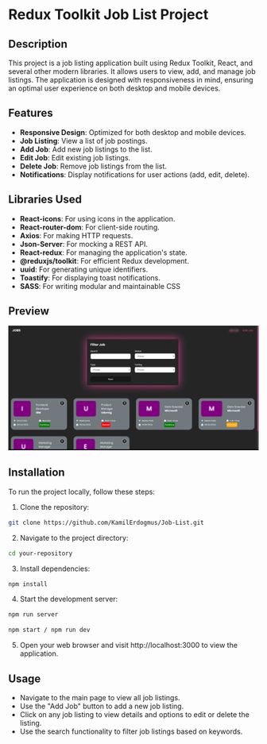 # Redux Toolkit Job List Project

## Description

This project is a job listing application built using Redux Toolkit, React, and several other modern libraries. It allows users to view, add, and manage job listings. The application is designed with responsiveness in mind, ensuring an optimal user experience on both desktop and mobile devices.

## Features

- **Responsive Design**: Optimized for both desktop and mobile devices.
- **Job Listing**: View a list of job postings.
- **Add Job**: Add new job listings to the list.
- **Edit Job**: Edit existing job listings.
- **Delete Job**: Remove job listings from the list.
- **Notifications**: Display notifications for user actions (add, edit, delete).

## Libraries Used

- **React-icons**: For using icons in the application.
- **React-router-dom**: For client-side routing.
- **Axios**: For making HTTP requests.
- **Json-Server**: For mocking a REST API.
- **React-redux**: For managing the application's state.
- **@reduxjs/toolkit**: For efficient Redux development.
- **uuid**: For generating unique identifiers.
- **Toastify**: For displaying toast notifications.
- **SASS**: For writing modular and maintainable CSS

## Preview

![](/src//assets/JobList.gif)

## Installation

To run the project locally, follow these steps:

1. Clone the repository:

```bash
git clone https://github.com/KamilErdogmus/Job-List.git
```

2. Navigate to the project directory:

```bash
cd your-repository
```

3. Install dependencies:

```bash
npm install
```

4. Start the development server:

```bash
npm run server
```

```bash
npm start / npm run dev
```

5. Open your web browser and visit http://localhost:3000 to view the application.

## Usage

- Navigate to the main page to view all job listings.
- Use the "Add Job" button to add a new job listing.
- Click on any job listing to view details and options to edit or delete the listing.
- Use the search functionality to filter job listings based on keywords.

